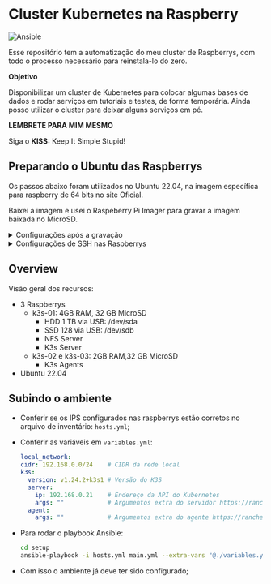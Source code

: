 # Cluster Kubernetes na Raspberry

![Ansible](https://img.shields.io/badge/Ansible-%3E%3D2.13.1-red?logo=ansible&logoColor=white)

Esse repositório tem a automatização do meu cluster de Raspberrys, com todo o processo necessário para reinstala-lo do zero.

**Objetivo**

Disponibilizar um cluster de Kubernetes para colocar algumas bases de dados e rodar serviços em tutoriais e testes, de forma temporária.
Ainda posso utilizar o cluster para deixar alguns serviços em pé.

**LEMBRETE PARA MIM MESMO**

Siga o **KISS:** Keep It Simple Stupid!

## Preparando o Ubuntu das Raspberrys

Os passos abaixo foram utilizados no Ubuntu 22.04, na imagem específica para raspberry de 64 bits no site Oficial. 

Baixei a imagem e usei o Raspeberry Pi Imager para gravar a imagem baixada no MicroSD. 

<details>
<summary>Configurações após a gravação</summary>

Como a imagem vem com o Cloud-init, deixei o IP configurado, de modo a facilitar o acesso, editando o arquivo `network-config`. 
Coloquei o seguinte conteúdo: 

```yaml
version: 2
ethernets:
  eth0:
    dhcp4: false
    addresses:
      - 192.168.0.21/24
    gateway4: 192.168.0.1
    nameservers:
      search: [home.tchecode.com]
      addresses: [192.168.0.1]
```

</details>

<details>
<summary>Configurações de SSH nas Raspberrys</summary>

### Configurações de SSH nas Raspberrys

Ao criar um par de chaves SSH e registrar a pública nos servidores, podemos conectar a partir da nossa máquina (ou de onde for necessário) sem solicitar senhas.

Os passos para configurá-la estão abaixo:

**Criando as chaves**

Para gerar um novo par de chaves:

```shell
ssh-keygen -C "raspberrys" -f ~/.ssh/raspberrys -t rsa -b 4096 -q -N ""
```

A seguir, vamos configurar para que o ssh encontre estas identidades facilmente, editando o arquivo ~/.ssh/config: 

```
IdentityFile ~/.ssh/id_rsa
IdentityFile ~/.ssh/raspberrys
```

Acessar a Raspberry para trocar a senha do usuário padrão `ubuntu`.

```shell
ssh ubuntu@192.168.0.21
```

```shell
ssh-copy-id -i ~/.ssh/raspberrys.pub ubuntu@192.168.0.21
```

</details>

## Overview

Visão geral dos recursos: 

- 3 Raspberrys
  - k3s-01: 4GB RAM, 32 GB MicroSD
    - HDD 1 TB via USB: /dev/sda
    - SSD 128 via USB: /dev/sdb 
    - NFS Server
    - K3s Server
  - k3s-02 e k3s-03: 2GB RAM,32 GB MicroSD
    - K3s Agents
- Ubuntu 22.04

## Subindo o ambiente

- Conferir se os IPS configurados nas raspberrys estão corretos no arquivo de inventário: `hosts.yml`;
- Conferir as variáveis em `variables.yml`:

  ```yaml
  local_network:
  cidr: 192.168.0.0/24    # CIDR da rede local
  k3s:
    version: v1.24.2+k3s1 # Versão do K3S
    server: 
      ip: 192.168.0.21    # Endereço da API do Kubernetes
      args: ""            # Argumentos extra do servidor https://rancher.com/docs/k3s/latest/en/installation/install-options/server-config/      
    agent:
      args: ""            # Argumentos extra do agente https://rancher.com/docs/k3s/latest/en/installation/install-options/agent-config/  
  ```

- Para rodar o playbook Ansible:

  ```bash
  cd setup
  ansible-playbook -i hosts.yml main.yml --extra-vars "@./variables.yml"
  ```


- Com isso o ambiente já deve ter sido configurado;
